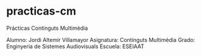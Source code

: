 # practicas-cm
Prácticas Continguts Multimèdia

Alumno: Jordi Altemir Villamayor
Asignatura: Continguts Multimèdia
Grado: Enginyeria de Sistemes Audiovisuals
Escuela: ESEIAAT
